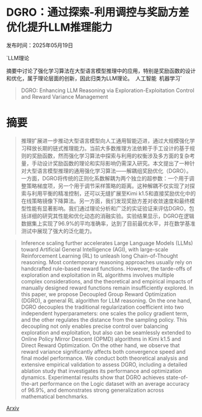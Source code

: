 # DGRO：通过探索-利用调控与奖励方差优化提升LLM推理能力

发布时间：2025年05月19日

`LLM理论

摘要中讨论了强化学习算法在大型语言模型推理中的应用，特别是奖励函数的设计和优化，属于理论层面的创新，因此归类为LLM理论。` `人工智能` `机器学习`

> DGRO: Enhancing LLM Reasoning via Exploration-Exploitation Control and Reward Variance Management

# 摘要

> 推理扩展进一步推动大型语言模型向人工通用智能迈进，通过大规模强化学习释放长期的链式推理能力。当前大多数推理方法依赖于手工设计的基于规则的奖励函数，然而强化学习算法中探索与利用的权衡涉及多方面的复杂考量，手动设计奖励函数的理论和实际影响仍需深入研究。本文提出了一种针对大型语言模型推理的通用强化学习算法——解耦组奖励优化（DGRO）。一方面，DGRO将传统的正则化系数解耦为两个独立的超参数：一个用于调整策略梯度项，另一个用于调节采样策略的距离。这种解耦不仅实现了对探索与利用平衡的精准控制，还可以无缝扩展至Kimi k1.5和直接奖励优化中的在线策略镜像下降算法。另一方面，我们发现奖励方差对收敛速度和最终模型性能有显著影响。我们通过理论分析和广泛的实证验证来评估DGRO，包括详细的研究其性能和优化动态的消融实验。实验结果显示，DGRO在逻辑数据集上实现了96.9%的平均准确率，达到了目前最优水平，并在数学基准测试中展现了强大的泛化能力。

> Inference scaling further accelerates Large Language Models (LLMs) toward Artificial General Intelligence (AGI), with large-scale Reinforcement Learning (RL) to unleash long Chain-of-Thought reasoning. Most contemporary reasoning approaches usually rely on handcrafted rule-based reward functions. However, the tarde-offs of exploration and exploitation in RL algorithms involves multiple complex considerations, and the theoretical and empirical impacts of manually designed reward functions remain insufficiently explored. In this paper, we propose Decoupled Group Reward Optimization (DGRO), a general RL algorithm for LLM reasoning. On the one hand, DGRO decouples the traditional regularization coefficient into two independent hyperparameters: one scales the policy gradient term, and the other regulates the distance from the sampling policy. This decoupling not only enables precise control over balancing exploration and exploitation, but also can be seamlessly extended to Online Policy Mirror Descent (OPMD) algorithms in Kimi k1.5 and Direct Reward Optimization. On the other hand, we observe that reward variance significantly affects both convergence speed and final model performance. We conduct both theoretical analysis and extensive empirical validation to assess DGRO, including a detailed ablation study that investigates its performance and optimization dynamics. Experimental results show that DGRO achieves state-of-the-art performance on the Logic dataset with an average accuracy of 96.9\%, and demonstrates strong generalization across mathematical benchmarks.

[Arxiv](https://arxiv.org/abs/2505.12951)